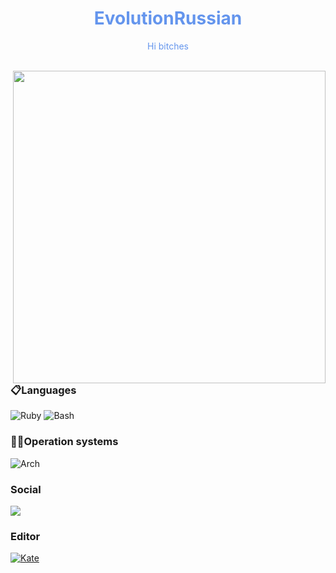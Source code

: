 <h1 align="center" style="color:#6495ED">EvolutionRussian </h1>
<p align="center" style="color:#6495ED">
Hi bitches <br /><br />
</p>
<img align="right" src="https://i.pinimg.com/originals/62/08/9e/62089ee9672198cd380b938aec5f1577.gif" width="500">

### 📋Languages
 
![Ruby](https://img.shields.io/badge/Ruby-%23CC342D?style=for-the-badge&logo=ruby&logoColor=white)
![Bash](https://img.shields.io/badge/Bash-%23121011.svg?style=for-the-badge&logo=gnu-bash&logoColor=white)

### 🧑‍💻Operation systems
![Arch](https://img.shields.io/badge/Arch%20Linux-1793D1?logo=arch-linux&logoColor=fff&style=for-the-badge)
  
  ### Social
 
<a href="https://t.me/EvolutionRussian"><img src="https://img.shields.io/badge/Telegram-2CA5E0?style=for-the-badge&logo=telegram&logoColor=white"></a>

### Editor

[![Kate](https://img.shields.io/badge/kate-143?style=for-the-badge&logo=kate&logoColor=black&color=black&labelColor=green)](https://www.kde.org/applications/utilities/org.kde.kate)
